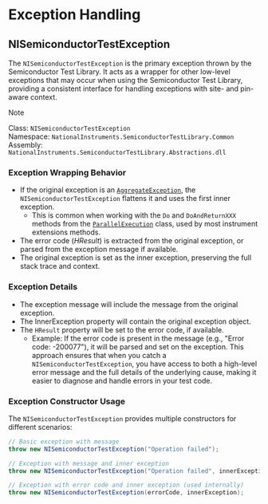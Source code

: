 # Exception Handling

## NISemiconductorTestException

The `NISemiconductorTestException` is the primary exception thrown by the Semiconductor Test Library. It acts as a wrapper for other low-level exceptions that may occur when using the Semiconductor Test Library, providing a consistent interface for handling exceptions with site- and pin-aware context.

> [!NOTE]
> Class: `NISemiconductorTestException`\
> Namespace: `NationalInstruments.SemiconductorTestLibrary.Common` \
> Assembly: `NationalInstruments.SemiconductorTestLibrary.Abstractions.dll`

### Exception Wrapping Behavior

- If the original exception is an [`AggregateException`](https://learn.microsoft.com/en-us/dotnet/api/system.aggregateexception?view=netframework-4.8), the `NISemiconductorTestException` flattens it and uses the first inner exception.
  - This is common when working with the `Do` and `DoAndReturnXXX` methods from the [`ParallelExecution`](advanced/ParallelizationMethods.md) class, used by most instrument extensions methods.
- The error code (*HResult*) is extracted from the original exception, or parsed from the exception message if available.
- The original exception is set as the inner exception, preserving the full stack trace and context.

### Exception Details

- The exception message will include the message from the original exception.
- The InnerException property will contain the original exception object.
- The `HResult` property will be set to the error code, if available.
  - Example: If the error code is present in the message (e.g., "Error code: -200077"), it will be parsed and set on the exception.
This approach ensures that when you catch a `NISemiconductorTestException`, you have access to both a high-level error message and the full details of the underlying cause, making it easier to diagnose and handle errors in your test code.

### Exception Constructor Usage

The `NISemiconductorTestException` provides multiple constructors for different scenarios:

```csharp
// Basic exception with message
throw new NISemiconductorTestException("Operation failed");

// Exception with message and inner exception
throw new NISemiconductorTestException("Operation failed", innerException);

// Exception with error code and inner exception (used internally)
throw new NISemiconductorTestException(errorCode, innerException);
```
